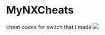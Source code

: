 # MyNXCheats
cheat codes for switch that I made
<img src="https://img.shields.io/github/downloads/tomvita/MyNXCheats/SonicFrontiers101/total">
